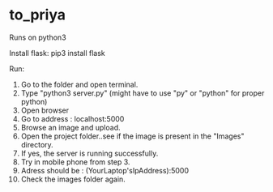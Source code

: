 # to_priya

Runs on python3

Install flask:
pip3 install flask

Run:
1. Go to the folder and open terminal.
2. Type "python3 server.py"  (might have to use "py" or "python" for proper python)
3. Open browser 
4. Go to address : localhost:5000
5. Browse an image and upload.
6. Open the project folder..see if the image is present in the "Images" directory.
7. If yes, the server is running successfully.
8. Try in mobile phone from step 3.
9. Adress should be : (YourLaptop'sIpAddress):5000
10. Check the images folder again.
